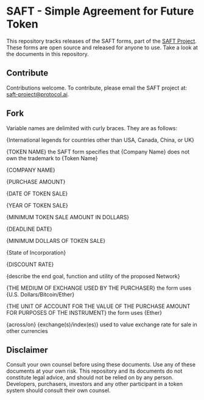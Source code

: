 # SAFT - Simple Agreement for Future Token

This repository tracks releases of the SAFT forms, part of the [SAFT Project](http://saftproject.com). These forms are open source and released for anyone to use. Take a look at the documents in this repository.

## Contribute

Contributions welcome. To contribute, please email the SAFT project at: [saft-project@protocol.ai](mailto:saft-project@protocol.ai).

## Fork

Variable names are delimited with curly braces. They are as follows:

{International legends for countries other than USA, Canada, China, or UK}

{TOKEN NAME} the SAFT form specifies that {Company Name} does not own the trademark to {Token Name}

{COMPANY NAME}

{PURCHASE AMOUNT}

{DATE OF TOKEN SALE}

{YEAR OF TOKEN SALE}

{MINIMUM TOKEN SALE AMOUNT IN DOLLARS}

{DEADLINE DATE}

{MINIMUM DOLLARS OF TOKEN SALE}

{State of Incorporation}

{DISCOUNT RATE}

{describe the end goal, function and utility of the proposed Network}

{THE MEDIUM OF EXCHANGE USED BY THE PURCHASER} the form uses {U.S. Dollars/Bitcoin/Ether}

{THE UNIT OF ACCOUNT FOR THE VALUE OF THE PURCHASE AMOUNT FOR PURPOSES OF THE INSTRUMENT} the form uses {Ether}

{across/on} {exchange(s)/index(es)} used to value exchange rate for sale in other currencies

## Disclaimer

Consult your own counsel before using these documents. Use any of these documents at your own risk. This repository and its documents do not constitute legal advice, and should not be relied on by any person. Developers, purchasers, investors and any other participant in a token system should consult their own counsel.
